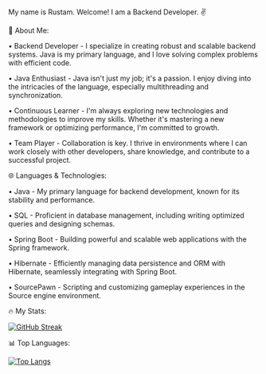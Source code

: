 My name is Rustam. Welcome! I am a Backend Developer. ✌️

📝 About Me:

• Backend Developer - I specialize in creating robust and scalable backend systems. Java is my primary language, and I love solving complex problems with efficient code.

• Java Enthusiast - Java isn't just my job; it's a passion. I enjoy diving into the intricacies of the language, especially multithreading and synchronization.

• Continuous Learner - I'm always exploring new technologies and methodologies to improve my skills. Whether it's mastering a new framework or optimizing performance, I'm committed to growth.

• Team Player - Collaboration is key. I thrive in environments where I can work closely with other developers, share knowledge, and contribute to a successful project.

🌐 Languages & Technologies:

• Java - My primary language for backend development, known for its stability and performance.

• SQL - Proficient in database management, including writing optimized queries and designing schemas.

• Spring Boot - Building powerful and scalable web applications with the Spring framework.

• Hibernate - Efficiently managing data persistence and ORM with Hibernate, seamlessly integrating with Spring Boot.

• SourcePawn - Scripting and customizing gameplay experiences in the Source engine environment.

🔥 My Stats: 

[![GitHub Streak](http://github-readme-streak-stats.herokuapp.com?user=dev-suleymanov)](https://git.io/streak-stats)

📊 Top Languages:

[![Top Langs](https://github-readme-stats.vercel.app/api/top-langs/?username=dev-suleymanov)](https://github.com/anuraghazra/github-readme-stats)
